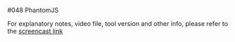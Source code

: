 #048 PhantomJS

For explanatory notes, video file, tool version and other info, please refer to the [screencast link](http://build-podcast.com/phantomjs/)
